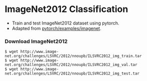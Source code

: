 ImageNet2012 Classification
========
* Train and test ImageNet2012 dataset using pytorch.    
* Adapted from [pytorch/examples/imagenet](https://github.com/pytorch/examples/tree/master/imagenet).


### Download ImageNet2012
```
$ wget http://www.image-net.org/challenges/LSVRC/2012/nnoupb/ILSVRC2012_img_train.tar
$ wget http://www.image-net.org/challenges/LSVRC/2012/nnoupb/ILSVRC2012_img_val.tar
$ wget http://www.image-net.org/challenges/LSVRC/2012/nnoupb/ILSVRC2012_img_test.tar
```
